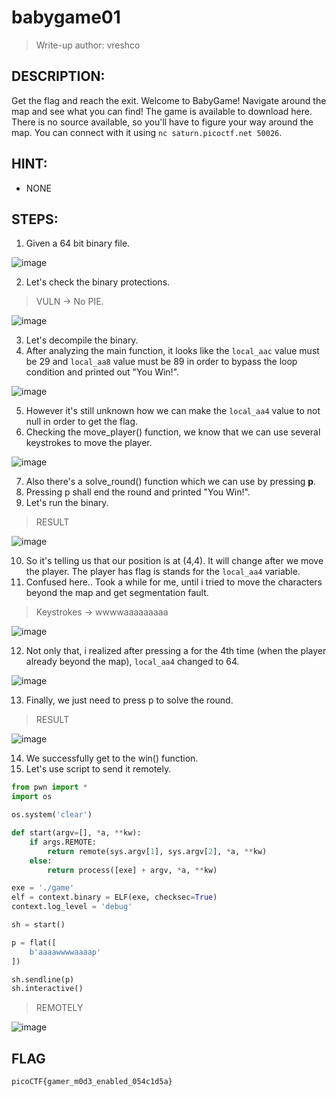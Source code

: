 # babygame01
> Write-up author: vreshco
## DESCRIPTION:
Get the flag and reach the exit. Welcome to BabyGame! Navigate around the map and see what you can find! The game is available to download here. 
There is no source available, so you'll have to figure your way around the map. You can connect with it using `nc saturn.picoctf.net 50026`.
## HINT:
- NONE
## STEPS:
1. Given a 64 bit binary file.

![image](https://user-images.githubusercontent.com/70703371/232230772-0acfca7c-312f-4936-b24e-e0805a68fd09.png)


2. Let's check the binary protections.

> VULN -> No PIE.

![image](https://user-images.githubusercontent.com/70703371/232230782-a4cb6416-96f9-47ac-bd68-bd9ddc3c9f43.png)


3. Let's decompile the binary.
4. After analyzing the main function, it looks like the `local_aac` value must be 29 and `local_aa8` value must be 89 in order to bypass the loop condition and printed out "You Win!".

![image](https://user-images.githubusercontent.com/70703371/232231583-5ccc7875-3921-4ecd-ad4a-2956194d456c.png)


5. However it's still unknown how we can make the `local_aa4` value to not null in order to get the flag.
6. Checking the move_player() function, we know that we can use several keystrokes to move the player.

![image](https://user-images.githubusercontent.com/70703371/232231939-fd789468-1f17-4623-bcfb-ad45c926e87b.png)


7. Also there's a solve_round() function which we can use by pressing **p**.
8. Pressing p shall end the round and printed "You Win!".
9. Let's run the binary.

> RESULT

![image](https://user-images.githubusercontent.com/70703371/232232278-83a1592e-a33f-42d2-bb7f-1c5573c753ae.png)


10. So it's telling us that our position is at (4,4). It will change after we move the player. The player has flag is stands for the `local_aa4` variable.
11. Confused here.. Took a while for me, until i tried to move the characters beyond the map and get segmentation fault.

> Keystrokes -> wwwwaaaaaaaaa

![image](https://user-images.githubusercontent.com/70703371/232232863-79c6a3f4-33c9-4f77-afc0-235464a7a29b.png)


12. Not only that, i realized after pressing a for the 4th time (when the player already beyond the map), `local_aa4` changed to 64.

![image](https://user-images.githubusercontent.com/70703371/232232926-01d2b20f-8cf1-4624-b8f5-6d46fb48f620.png)


13. Finally, we just need to press p to solve the round.

> RESULT

![image](https://user-images.githubusercontent.com/70703371/232233000-67d7fa03-654e-4937-8b89-864810b53eac.png)


14. We successfully get to the win() function.
15. Let's use script to send it remotely.

```py
from pwn import *
import os

os.system('clear')

def start(argv=[], *a, **kw):
    if args.REMOTE:
        return remote(sys.argv[1], sys.argv[2], *a, **kw)
    else:
        return process([exe] + argv, *a, **kw)

exe = './game'
elf = context.binary = ELF(exe, checksec=True)
context.log_level = 'debug'

sh = start()

p = flat([
    b'aaaawwwwaaaap'
])

sh.sendline(p)
sh.interactive()
```

> REMOTELY

![image](https://user-images.githubusercontent.com/70703371/232230696-3306424d-9e29-4045-8702-cdacd9cd8d6a.png)


## FLAG

```
picoCTF{gamer_m0d3_enabled_054c1d5a}
```
